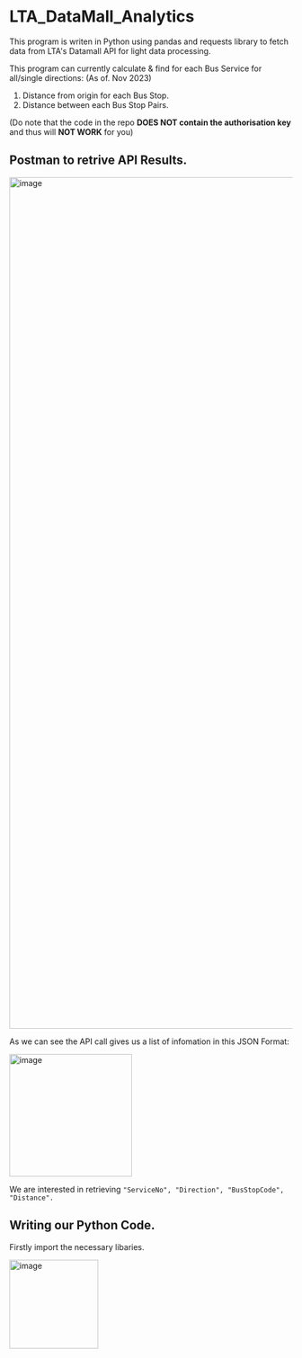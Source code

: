 # LTA_DataMall_Analytics

This program is writen in Python using pandas and requests library to fetch data from LTA's Datamall API for light data processing. 

This program can currently calculate & find for each Bus Service for all/single directions: (As of. Nov 2023)
1. Distance from origin for each Bus Stop.
2. Distance between each Bus Stop Pairs.

(Do note that the code in the repo **DOES NOT contain the authorisation key** and thus will **NOT WORK** for you)

## Postman to retrive API Results.
<img width="1515" alt="image" src="https://github.com/caizhitan/Bus_Retrival_API/assets/150103035/054151dd-faa7-4207-8d0f-497bb3ca5e26">

As we can see the API call gives us a list of infomation in this JSON Format:

<img width="218" alt="image" src="https://github.com/caizhitan/Bus_Retrival_API/assets/150103035/1328be07-cc66-4c24-a638-68fb3f54090e">

We are interested in retrieving `"ServiceNo", "Direction", "BusStopCode", "Distance".`

## Writing our Python Code.
Firstly import the necessary libaries. 

<img width="158" alt="image" src="https://github.com/caizhitan/Bus_Retrival_API/assets/150103035/643a58a3-b149-4601-b232-7a5f04098af3">
